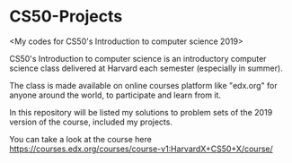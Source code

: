 # CS50-Projects
<My codes for CS50's Introduction to computer science 2019>

CS50's Introduction to computer science is an introductory computer science class delivered at Harvard each semester (especially in summer).


The class is made available on online courses platform like "edx.org" for anyone around the world, to participate and learn from it.

In this repository will be listed my solutions to problem sets of the 2019 version of the course, included my projects.

You can take a look at the course here 
https://courses.edx.org/courses/course-v1:HarvardX+CS50+X/course/
